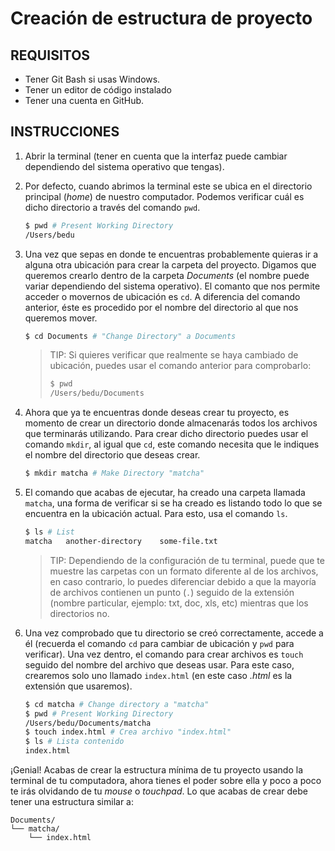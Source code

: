 # Creación de estructura de proyecto

## REQUISITOS 
- Tener Git Bash si usas Windows.
- Tener un editor de código instalado
- Tener una cuenta en GitHub.

## INSTRUCCIONES

1. Abrir la terminal (tener en cuenta que la interfaz puede cambiar dependiendo
   del sistema operativo que tengas).

2. Por defecto, cuando abrimos la terminal este se ubica en el directorio
   principal (_home_) de nuestro computador. Podemos verificar cuál es dicho
   directorio a través del comando `pwd`.

   ```bash
   $ pwd # Present Working Directory
   /Users/bedu
   ```

3. Una vez que sepas en donde te encuentras probablemente quieras ir a alguna
   otra ubicación para crear la carpeta del proyecto. Digamos que queremos
   crearlo dentro de la carpeta _Documents_ (el nombre puede variar dependiendo
   del sistema operativo). El comanto que nos permite acceder o movernos de
   ubicación es `cd`. A diferencia del comando anterior, éste es procedido por
   el nombre del directorio al que nos queremos mover.

   ```bash
   $ cd Documents # "Change Directory" a Documents
   ```

   > TIP: Si quieres verificar que realmente se haya cambiado de ubicación,
   > puedes usar el comando anterior para comprobarlo:
   >
   > ```bash
   > $ pwd
   > /Users/bedu/Documents
   > ```

4. Ahora que ya te encuentras donde deseas crear tu proyecto, es momento de
   crear un directorio donde almacenarás todos los archivos que terminarás
   utilizando. Para crear dicho directorio puedes usar el comando `mkdir`, al
   igual que `cd`, este comando necesita que le indiques el nombre del
   directorio que deseas crear.

   ```bash
   $ mkdir matcha # Make Directory "matcha"
   ```

5. El comando que acabas de ejecutar, ha creado una carpeta llamada `matcha`,
   una forma de verificar si se ha creado es listando todo lo que se encuentra
   en la ubicación actual. Para esto, usa el comando `ls`.

   ```bash
   $ ls # List
   matcha   another-directory    some-file.txt
   ```

   > TIP: Dependiendo de la configuración de tu terminal, puede que te muestre
   > las carpetas con un formato diferente al de los archivos, en caso contrario,
   > lo puedes diferenciar debido a que la mayoría de archivos contienen un
   > punto (`.`) seguido de la extensión (nombre particular, ejemplo: txt, doc,
   > xls, etc) mientras que los directorios no.

6. Una vez comprobado que tu directorio se creó correctamente, accede a él
   (recuerda el comando `cd` para cambiar de ubicación y `pwd` para verificar).
   Una vez dentro, el comando para crear archivos es `touch` seguido del nombre
   del archivo que deseas usar. Para este caso, crearemos solo uno llamado
   `index.html` (en este caso _.html_ es la extensión que usaremos).

   ```bash
   $ cd matcha # Change directory a "matcha"
   $ pwd # Present Working Directory
   /Users/bedu/Documents/matcha
   $ touch index.html # Crea archivo "index.html"
   $ ls # Lista contenido
   index.html
   ```

¡Genial! Acabas de crear la estructura mínima de tu proyecto usando la terminal
de tu computadora, ahora tienes el poder sobre ella y poco a poco te irás
olvidando de tu _mouse_ o _touchpad_. Lo que acabas de crear debe tener una
estructura similar a:

```text
Documents/
└── matcha/
    └── index.html
```
